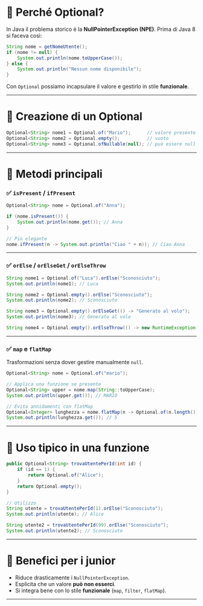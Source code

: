 # 🔹 Perché Optional?

In Java il problema storico è la **NullPointerException (NPE)**.
Prima di Java 8 si faceva così:

```java
String nome = getNomeUtente();
if (nome != null) {
    System.out.println(nome.toUpperCase());
} else {
    System.out.println("Nessun nome disponibile");
}
```

Con `Optional` possiamo incapsulare il valore e gestirlo in stile **funzionale**.

---

# 🔹 Creazione di un Optional

```java
Optional<String> nome1 = Optional.of("Mario");      // valore presente
Optional<String> nome2 = Optional.empty();          // vuoto
Optional<String> nome3 = Optional.ofNullable(null); // può essere null
```

---

# 🔹 Metodi principali

### ✅ `isPresent` / `ifPresent`

```java
Optional<String> nome = Optional.of("Anna");

if (nome.isPresent()) {
    System.out.println(nome.get()); // Anna
}

// Più elegante
nome.ifPresent(n -> System.out.println("Ciao " + n)); // Ciao Anna
```

---

### ✅ `orElse` / `orElseGet` / `orElseThrow`

```java
String nome1 = Optional.of("Luca").orElse("Sconosciuto"); 
System.out.println(nome1); // Luca

String nome2 = Optional.empty().orElse("Sconosciuto");
System.out.println(nome2); // Sconosciuto

String nome3 = Optional.empty().orElseGet(() -> "Generato al volo");
System.out.println(nome3); // Generato al volo

String nome4 = Optional.empty().orElseThrow(() -> new RuntimeException("Nome mancante"));
```

---

### ✅ `map` e `flatMap`

Trasformazioni senza dover gestire manualmente `null`.

```java
Optional<String> nome = Optional.of("mario");

// Applica una funzione se presente
Optional<String> upper = nome.map(String::toUpperCase);
System.out.println(upper.get()); // MARIO

// Evita annidamenti con flatMap
Optional<Integer> lunghezza = nome.flatMap(n -> Optional.of(n.length()));
System.out.println(lunghezza.get()); // 5
```

---

# 🔹 Uso tipico in una funzione

```java
public Optional<String> trovaUtentePerId(int id) {
    if (id == 1) {
        return Optional.of("Alice");
    }
    return Optional.empty();
}

// Utilizzo
String utente = trovaUtentePerId(1).orElse("Sconosciuto");
System.out.println(utente); // Alice

String utente2 = trovaUtentePerId(99).orElse("Sconosciuto");
System.out.println(utente2); // Sconosciuto
```

---

# 🔹 Benefici per i junior

* Riduce drasticamente i `NullPointerException`.
* Esplicita che un valore **può non esserci**.
* Si integra bene con lo stile **funzionale** (`map`, `filter`, `flatMap`).

---

